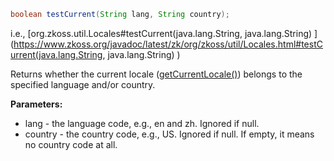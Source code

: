 ```java
boolean testCurrent(String lang, String country);
```

  
i.e.,
[org.zkoss.util.Locales#testCurrent(java.lang.String, java.lang.String) ](https://www.zkoss.org/javadoc/latest/zk/org/zkoss/util/Locales.html#testCurrent(java.lang.String, java.lang.String) )

Returns whether the current locale
([getCurrentLocale()](zuml_ref/EL_Expressions/Core_Methods/getCurrentLocale))
belongs to the specified language and/or country.

**Parameters:**

- lang - the language code, e.g., en and zh. Ignored if null.
- country - the country code, e.g., US. Ignored if null. If empty, it
  means no country code at all.


